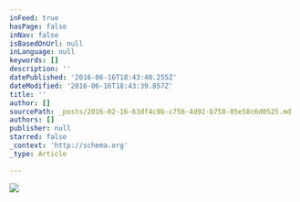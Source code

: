 ```yaml
---
inFeed: true
hasPage: false
inNav: false
isBasedOnUrl: null
inLanguage: null
keywords: []
description: ''
datePublished: '2016-06-16T18:43:40.255Z'
dateModified: '2016-06-16T18:43:39.857Z'
title: ''
author: []
sourcePath: _posts/2016-02-16-63df4c9b-c756-4d92-b758-85e58c6d0525.md
authors: []
publisher: null
starred: false
_context: 'http://schema.org'
_type: Article

---
```

![](https://the-grid-user-content.s3-us-west-2.amazonaws.com/8ea39637-de11-4fa5-8b43-c6cc15d5a592.jpg)